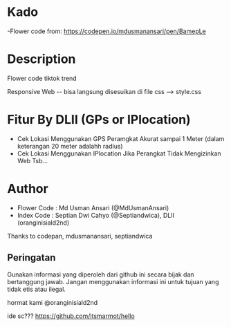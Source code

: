 # Kado
-Flower code from: https://codepen.io/mdusmanansari/pen/BamepLe

# Description
Flower code tiktok trend 

Responsive Web -- bisa langsung disesuikan di file css --> style.css



# Fitur By DLII (GPs or IPlocation)
- Cek Lokasi Menggunakan GPS Peramgkat Akurat sampai 1 Meter (dalam keterangan 20 meter adalahh radius)
- Cek Lokasi Menggunakan IPlocation Jika Perangkat Tidak Mengizinkan Web Tsb...

# Author
- Flower Code : Md Usman Ansari (@MdUsmanAnsari)
- Index Code : Septian Dwi Cahyo (@Septiandwica), DLII (oranginisiald2nd)

Thanks to codepan, mdusmanansari, septiandwica

## Peringatan

Gunakan informasi yang diperoleh dari github ini secara bijak dan bertanggung jawab. Jangan menggunakan informasi ini untuk tujuan yang tidak etis atau ilegal.

hormat kami @oranginisiald2nd 

ide sc??? https://github.com/itsmarmot/hello
